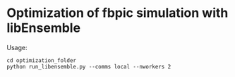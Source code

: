 # Optimization of fbpic simulation with libEnsemble

Usage:
```
cd optimization_folder
python run_libensemble.py --comms local --nworkers 2
```
